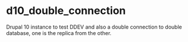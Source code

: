 # d10_double_connection
Drupal 10 instance to test DDEV and also a double connection to double database, one is the replica from the other.

